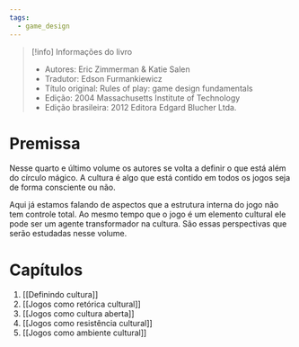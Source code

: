 ```yaml
---
tags:
  - game_design
---
```

> [!info] Informações do livro
> - Autores: Eric Zimmerman & Katie Salen
> - Tradutor: Edson Furmankiewicz
> - Título original: Rules of play: game design fundamentals
> - Edição: 2004 Massachusetts Institute of Technology
> - Edição brasileira: 2012 Editora Edgard Blucher Ltda.


# Premissa

Nesse quarto e último volume os autores se volta a definir o que está além do círculo mágico. A cultura é algo que está contido em todos os jogos seja de forma consciente ou não.

Aqui já estamos falando de aspectos que a estrutura interna do jogo não tem controle total. Ao mesmo tempo que o jogo é um elemento cultural ele pode ser um agente transformador na cultura. São essas perspectivas que serão estudadas nesse volume.

# Capítulos

1. [[Definindo cultura]]
2. [[Jogos como retórica cultural]]
3. [[Jogos como cultura aberta]]
4. [[Jogos como resistência cultural]]
5. [[Jogos como ambiente cultural]]   
